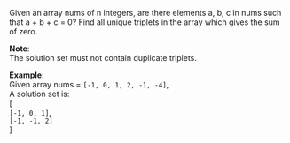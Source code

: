 Given an array nums of n integers, are there elements a, b, c in nums such that a + b + c = 0? Find all unique triplets in the array which gives the sum of zero.

**Note**:<br>
The solution set must not contain duplicate triplets.<br>

**Example**:<br>
Given array nums = `[-1, 0, 1, 2, -1, -4]`,<br>
A solution set is:<br>
[<br>
    `[-1, 0, 1]`,<br>
    `[-1, -1, 2]`<br>
]